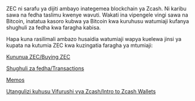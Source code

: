 ZEC ni sarafu ya dijiti ambayo inategemea blockchain ya Zcash. Ni karibu sawa na fedha taslimu kwenye wavuti. Wakati ina vipengele vingi sawa na Bitcoin, inatatua kasoro kubwa ya Bitcoin kwa kuruhusu watumiaji kufanya shughuli za fedha kwa faragha kabisa.

Hapa kuna rasilimali ambazo husaidia watumiaji wapya kuelewa jinsi ya kupata na kutumia ZEC kwa kuzingatia faragha ya mtumiaji:

[Kununua ZEC/Buying ZEC](https://www.notion.so/Buying-ZEC-d798f6d332f04c7f98e3573e5bbe775a)

[Shughuli za fedha/Transactions](https://www.notion.so/Transactions-2862a2c98a104c3fa08402fb9d5b71b8)

[Memos](https://www.notion.so/Memos-6e7a6d0e02ed48acbbc715a7f35a4719)

[Utangulizi kuhusu Vifurushi vya Zcash/Intro to Zcash Wallets](https://www.notion.so/Intro-to-Zcash-Wallets-03e6ace1897346bd99f3ab9ab0c734bc)